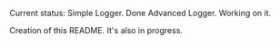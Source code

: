 Current status:
Simple Logger. Done
Advanced Logger. Working on it.

Creation of this README. It's also in progress.